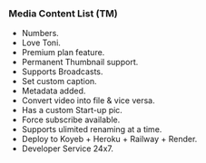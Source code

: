 ### Media Content List (TM)

 - Numbers.
 - Love Toni.
 - Premium plan feature.
 - Permanent Thumbnail support.
 - Supports Broadcasts.
 - Set custom caption.
 - Metadata added.
 - Convert video into file & vice versa.
 - Has a custom Start-up pic.
 - Force subscribe available.
 - Supports ulimited renaming at a time.
 - Deploy to Koyeb + Heroku + Railway + Render.
 - Developer Service 24x7.
